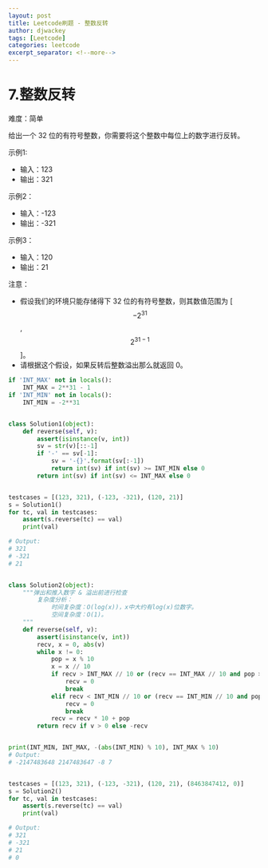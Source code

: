 ```yaml
---
layout: post
title: Leetcode刷题 - 整数反转
author: djwackey
tags: [Leetcode]
categories: leetcode
excerpt_separator: <!--more-->
---
```


# 7.整数反转

难度：简单

给出一个 32 位的有符号整数，你需要将这个整数中每位上的数字进行反转。

示例1:

   - 输入：123
   - 输出：321

示例2：

   - 输入：-123
   - 输出：-321

示例3：

   - 输入：120
   - 输出：21

注意：

   - 假设我们的环境只能存储得下 32 位的有符号整数，则其数值范围为 [$$ −2^{31} $$, $$ 2^{31−1} $$]。
   - 请根据这个假设，如果反转后整数溢出那么就返回 0。
<!--more-->

```python
if 'INT_MAX' not in locals():
    INT_MAX = 2**31 - 1
if 'INT_MIN' not in locals():
    INT_MIN = -2**31


class Solution1(object):
    def reverse(self, v):
        assert(isinstance(v, int))
        sv = str(v)[::-1]
        if '-' == sv[-1]:
            sv = '-{}'.format(sv[:-1])
            return int(sv) if int(sv) >= INT_MIN else 0
        return int(sv) if int(sv) <= INT_MAX else 0


testcases = [(123, 321), (-123, -321), (120, 21)]
s = Solution1()
for tc, val in testcases:
    assert(s.reverse(tc) == val)
    print(val)

# Output:
# 321
# -321
# 21


class Solution2(object):
    """弹出和推入数字 & 溢出前进行检查
        复杂度分析：
            时间复杂度：O(log(x))，x中大约有log(x)位数字。
            空间复杂度：O(1)。
    """
    def reverse(self, v):
        assert(isinstance(v, int))
        recv, x = 0, abs(v)
        while x != 0:
            pop = x % 10
            x = x // 10
            if recv > INT_MAX // 10 or (recv == INT_MAX // 10 and pop > INT_MAX % 10):
                recv = 0
                break
            elif recv < INT_MIN // 10 or (recv == INT_MIN // 10 and pop < -(abs(INT_MIN) % 10)):
                recv = 0
                break
            recv = recv * 10 + pop
        return recv if v > 0 else -recv


print(INT_MIN, INT_MAX, -(abs(INT_MIN) % 10), INT_MAX % 10)
# Output:
# -2147483648 2147483647 -8 7


testcases = [(123, 321), (-123, -321), (120, 21), (8463847412, 0)]
s = Solution2()
for tc, val in testcases:
    assert(s.reverse(tc) == val)
    print(val)

# Output:
# 321
# -321
# 21
# 0
```
